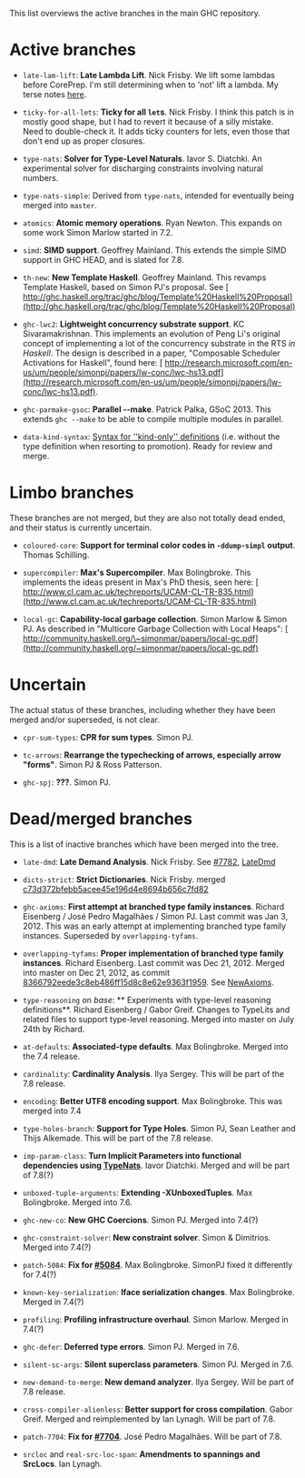 
This list overviews the active branches in the main GHC repository.


# Active branches


- `late-lam-lift`: **Late Lambda Lift**.  Nick Frisby. We lift some lambdas before CorePrep. I'm still determining when to 'not' lift a lambda. My terse notes [here](late-lam-lift).

- `ticky-for-all-lets`: **Ticky for all `let`s**.  Nick Frisby. I think this patch is in mostly good shape, but I had to revert it because of a silly mistake. Need to double-check it. It adds ticky counters for lets, even those that don't end up as proper closures.

- `type-nats`: **Solver for Type-Level Naturals**. Iavor S. Diatchki.  An experimental solver for discharging constraints involving natural numbers.

- `type-nats-simple`: Derived from `type-nats`, intended for eventually being merged into `master`.

- `atomics`: **Atomic memory operations**. Ryan Newton. This expands on some work Simon Marlow started in 7.2.

- `simd`: **SIMD support**. Geoffrey Mainland. This extends the simple SIMD support in GHC HEAD, and is slated for 7.8.

- `th-new`: **New Template Haskell**. Geoffrey Mainland. This revamps Template Haskell, based on Simon PJ's proposal. See [
  http://ghc.haskell.org/trac/ghc/blog/Template%20Haskell%20Proposal](http://ghc.haskell.org/trac/ghc/blog/Template%20Haskell%20Proposal)

- `ghc-lwc2`: **Lightweight concurrency substrate support**. KC Sivaramakrishnan. This implements an evolution of Peng Li's original concept of implementing a lot of the concurrency substrate in the RTS *in Haskell*. The design is described in a paper, "Composable Scheduler Activations for Haskell", found here: [
  http://research.microsoft.com/en-us/um/people/simonpj/papers/lw-conc/lwc-hs13.pdf](http://research.microsoft.com/en-us/um/people/simonpj/papers/lw-conc/lwc-hs13.pdf).

- `ghc-parmake-gsoc`: **Parallel --make**. Patrick Palka, GSoC 2013. This extends `ghc --make` to be able to compile multiple modules in parallel.

- `data-kind-syntax`: [Syntax for ''kind-only'' definitions](ghc-kinds/kinds-without-data) (i.e. without the type definition when resorting to promotion). Ready for review and merge.

# Limbo branches



These branches are not merged, but they are also not totally dead ended, and their status is currently uncertain.


- `coloured-core`: **Support for terminal color codes in `-ddump-simpl` output**. Thomas Schilling.

- `supercompiler`: **Max's Supercompiler**. Max Bolingbroke. This implements the ideas present in Max's PhD thesis, seen here: [
  http://www.cl.cam.ac.uk/techreports/UCAM-CL-TR-835.html](http://www.cl.cam.ac.uk/techreports/UCAM-CL-TR-835.html)

- `local-gc`: **Capability-local garbage collection**. Simon Marlow & Simon PJ. As described in "Multicore Garbage Collection with Local Heaps": [
  http://community.haskell.org/\~simonmar/papers/local-gc.pdf](http://community.haskell.org/~simonmar/papers/local-gc.pdf)

# Uncertain



The actual status of these branches, including whether they have been merged and/or superseded, is not clear.


- `cpr-sum-types`: **CPR for sum types**. Simon PJ.

- `tc-arrows`: **Rearrange the typechecking of arrows, especially arrow "forms"**. Simon PJ & Ross Patterson.

- `ghc-spj`: **???**. Simon PJ.

# Dead/merged branches



This is a list of inactive branches which have been merged into the tree.


- `late-dmd`: **Late Demand Analysis**. Nick Frisby. See [\#7782](https://gitlab.staging.haskell.org/ghc/ghc/issues/7782), [LateDmd](late-dmd)

- `dicts-strict`: **Strict Dictionaries**.  Nick Frisby. merged [c73d372bfebb5acee45e196d4e8694b656c7fd82](/trac/ghc/changeset/c73d372bfebb5acee45e196d4e8694b656c7fd82/ghc)

- `ghc-axioms`: **First attempt at branched type family instances**. Richard Eisenberg / José Pedro Magalhães / Simon PJ. Last commit was Jan 3, 2012. This was an early attempt at implementing branched type family instances. Superseded by `overlapping-tyfams`.

- `overlapping-tyfams`: **Proper implementation of branched type family instances**.  Richard Eisenberg. Last commit was Dec 21, 2012. Merged into master on Dec 21, 2012, as commit [8366792eede3c8eb486ff15d8c8e62e9363f1959](/trac/ghc/changeset/8366792eede3c8eb486ff15d8c8e62e9363f1959/ghc). See [NewAxioms](new-axioms).

- `type-reasoning` on *base*: ** Experiments with type-level reasoning definitions**.  Richard Eisenberg / Gabor Greif. Changes to TypeLits and related files to support type-level reasoning. Merged into master on July 24th by Richard.

- `at-defaults`: **Associated-type defaults**. Max Bolingbroke. Merged into the 7.4 release.

- `cardinality`: **Cardinality Analysis**. Ilya Sergey. This will be part of the 7.8 release.

- `encoding`: **Better UTF8 encoding support**. Max Bolingbroke. This was merged into 7.4

- `type-holes-branch`: **Support for Type Holes**. Simon PJ, Sean Leather and Thijs Alkemade. This will be part of the 7.8 release.

- `imp-param-class`: **Turn Implicit Parameters into functional dependencies using [TypeNats](type-nats)**. Iavor Diatchki. Merged and will be part of 7.8(?)

- `unboxed-tuple-arguments`: **Extending -XUnboxedTuples**. Max Bolingbroke. Merged into 7.6.

- `ghc-new-co`: **New GHC Coercions**. Simon PJ. Merged into 7.4(?)

- `ghc-constraint-solver`: **New constraint solver**. Simon & Dimitrios. Merged into 7.4(?)

- `patch-5084`: **Fix for [\#5084](https://gitlab.staging.haskell.org/ghc/ghc/issues/5084)**. Max Bolingbroke. SimonPJ fixed it differently for 7.4(?)

- `known-key-serialization`: **Iface serialization changes**. Max Bolingbroke. Merged in 7.4(?)

- `profiling`: **Profiling infrastructure overhaul**. Simon Marlow. Merged in 7.4(?)

- `ghc-defer`: **Deferred type errors**. Simon PJ. Merged in 7.6.

- `silent-sc-args`: **Silent superclass parameters**. Simon PJ. Merged in 7.6.

- `new-demand-to-merge`: **New demand analyzer**. Ilya Sergey. Will be part of 7.8 release.

- `cross-compiler-alienless`: **Better support for cross compilation**. Gabor Greif. Merged and reimplemented by Ian Lynagh. Will be part of 7.8.


 


- `patch-7704`: **Fix for [\#7704](https://gitlab.staging.haskell.org/ghc/ghc/issues/7704)**. José Pedro Magalhães. Will be part of 7.8.

- `srcloc` and `real-src-loc-span`: **Amendments to spannings and SrcLocs**. Ian Lynagh.
